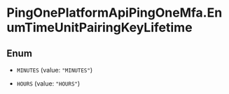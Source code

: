 # PingOnePlatformApiPingOneMfa.EnumTimeUnitPairingKeyLifetime

## Enum


* `MINUTES` (value: `"MINUTES"`)

* `HOURS` (value: `"HOURS"`)


